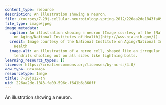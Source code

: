 ```yaml
---
content_type: resource
description: An illustration showing a neuron.
file: /courses/7-29j-cellular-neurobiology-spring-2012/226aa2de1843fa09596cf641b6e860ff_7-29js12-th.jpg
file_type: image/jpeg
image_metadata:
  caption: An illustration showing a neuron (Image courtesy of the [National Institute
    on Aging/National Institutes of Health](http://www.nia.nih.gov/)).
  credit: Image courtesy of the National Institute on Aging/National Institutes of
    Health
  image-alt: an illustration of a nerve cell, shaped like an irregular circle with
    tendrils shooting out on all sides like lightning bolts.
learning_resource_types: []
license: https://creativecommons.org/licenses/by-nc-sa/4.0/
ocw_type: OCWImage
resourcetype: Image
title: 7-29js12-th
uid: 226aa2de-1843-fa09-596c-f641b6e860ff
---
```

An illustration showing a neuron.